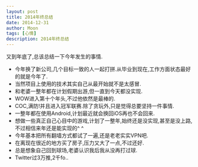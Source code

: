 ```yaml
---
layout: post
title: 2014年终总结
date: 2014-12-31
author: Moon
tags: [心情]
description: 2014年终总结
---
```


又到年底了,总该总结一下今年发生的事情.

* 今年换了新公司,几个目标一致的人一起打拼.从毕业到现在,工作方面状态最好的就是今年了.
* 当然项目上使用的技术其实自己从最开始就不是太感冒.
* 和老婆一整年都在计划假期出游,但一直到今天都没实现.
* WOW进入第十个年头,不过他依然是最棒的.
* COC,满防!并且进入冠军联赛.除了贪玩外,只是觉得总要坚持一件事情.
* 一整年都在使用Android,计划最近就会换回iOS再也不会回来.
* 想做一些真正自己心目中的游戏,计划了一整年,始终还是没实现,甚至是没上路,不过相信来年还是能实现的^ ^
* 今年基本把所有翻墙方式都试了一遍,还是老老实实VPN吧.
* 在离现在很近的地方买了房子,压力又大了一点,不过还好.
* 总是想象自己回到球场,老婆认识我后我从没再打过球.
* Twitter过3万推,2千fo..